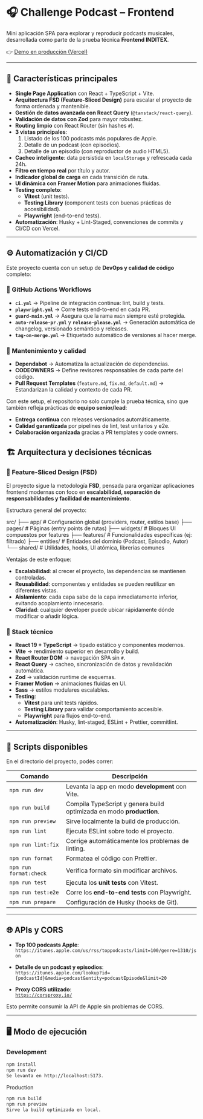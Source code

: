 # 🎧 Challenge Podcast – Frontend

Mini aplicación SPA para explorar y reproducir podcasts musicales, desarrollada como parte de la prueba técnica **Frontend INDITEX**.

👉 [Demo en producción (Vercel)](https://challenge-podcast-l3k77o85a-davids-projects-9d077315.vercel.app/)

---

## 📌 Características principales

- **Single Page Application** con React + TypeScript + Vite.
- **Arquitectura FSD (Feature-Sliced Design)** para escalar el proyecto de forma ordenada y mantenible.
- **Gestión de datos avanzada con React Query** (`@tanstack/react-query`).
- **Validación de datos con Zod** para mayor robustez.
- **Routing limpio** con React Router (sin hashes `#`).
- **3 vistas principales**:
  1. Listado de los 100 podcasts más populares de Apple.
  2. Detalle de un podcast (con episodios).
  3. Detalle de un episodio (con reproductor de audio HTML5).
- **Cacheo inteligente**: data persistida en `localStorage` y refrescada cada 24h.
- **Filtro en tiempo real** por título y autor.
- **Indicador global de carga** en cada transición de ruta.
- **UI dinámica con Framer Motion** para animaciones fluidas.
- **Testing completo**:
  - **Vitest** (unit tests).
  - **Testing Library** (component tests con buenas prácticas de accesibilidad).
  - **Playwright** (end-to-end tests).
- **Automatización**: Husky + Lint-Staged, convenciones de commits y CI/CD con Vercel.

---

## ⚙️ Automatización y CI/CD

Este proyecto cuenta con un setup de **DevOps y calidad de código** completo:

### 🔹 GitHub Actions Workflows

- **`ci.yml`** → Pipeline de integración continua: lint, build y tests.
- **`playwright.yml`** → Corre tests end-to-end en cada PR.
- **`guard-main.yml`** → Asegura que la rama `main` siempre esté protegida.
- **`auto-release-pr.yml`** y **`release-please.yml`** → Generación automática de changelog, versionado semántico y releases.
- **`tag-on-merge.yml`** → Etiquetado automático de versiones al hacer merge.

### 🔹 Mantenimiento y calidad

- **Dependabot** → Automatiza la actualización de dependencias.
- **CODEOWNERS** → Define revisores responsables de cada parte del código.
- **Pull Request Templates** (`feature.md`, `fix.md`, `default.md`) → Estandarizan la calidad y contexto de cada PR.

Con este setup, el repositorio no solo cumple la prueba técnica, sino que también refleja prácticas de **equipo senior/lead**:

- **Entrega continua** con releases versionados automáticamente.
- **Calidad garantizada** por pipelines de lint, test unitarios y e2e.
- **Colaboración organizada** gracias a PR templates y code owners.

## 🏗️ Arquitectura y decisiones técnicas

### 🔹 Feature-Sliced Design (FSD)

El proyecto sigue la metodología **FSD**, pensada para organizar aplicaciones frontend modernas con foco en **escalabilidad, separación de responsabilidades y facilidad de mantenimiento**.

Estructura general del proyecto:

src/
├── app/ # Configuración global (providers, router, estilos base)
├── pages/ # Páginas (entry points de rutas)
├── widgets/ # Bloques UI compuestos por features
├── features/ # Funcionalidades específicas (ej: filtrado)
├── entities/ # Entidades del dominio (Podcast, Episodio, Autor)
└── shared/ # Utilidades, hooks, UI atómica, librerías comunes

Ventajas de este enfoque:

- **Escalabilidad**: al crecer el proyecto, las dependencias se mantienen controladas.
- **Reusabilidad**: componentes y entidades se pueden reutilizar en diferentes vistas.
- **Aislamiento**: cada capa sabe de la capa inmediatamente inferior, evitando acoplamiento innecesario.
- **Claridad**: cualquier developer puede ubicar rápidamente dónde modificar o añadir lógica.

### 🔹 Stack técnico

- **React 19 + TypeScript** → tipado estático y componentes modernos.
- **Vite** → rendimiento superior en desarrollo y build.
- **React Router DOM** → navegación SPA sin `#`.
- **React Query** → cacheo, sincronización de datos y revalidación automática.
- **Zod** → validación runtime de esquemas.
- **Framer Motion** → animaciones fluidas en UI.
- **Sass** → estilos modulares escalables.
- **Testing**:
  - **Vitest** para unit tests rápidos.
  - **Testing Library** para validar comportamiento accesible.
  - **Playwright** para flujos end-to-end.
- **Automatización**: Husky, lint-staged, ESLint + Prettier, commitlint.

---

## 🚀 Scripts disponibles

En el directorio del proyecto, podés correr:

| Comando                | Descripción                                                          |
| ---------------------- | -------------------------------------------------------------------- |
| `npm run dev`          | Levanta la app en modo **development** con Vite.                     |
| `npm run build`        | Compila TypeScript y genera build optimizada en modo **production**. |
| `npm run preview`      | Sirve localmente la build de producción.                             |
| `npm run lint`         | Ejecuta ESLint sobre todo el proyecto.                               |
| `npm run lint:fix`     | Corrige automáticamente los problemas de linting.                    |
| `npm run format`       | Formatea el código con Prettier.                                     |
| `npm run format:check` | Verifica formato sin modificar archivos.                             |
| `npm run test`         | Ejecuta los **unit tests** con Vitest.                               |
| `npm run test:e2e`     | Corre los **end-to-end tests** con Playwright.                       |
| `npm run prepare`      | Configuración de Husky (hooks de Git).                               |

---

## 🌐 APIs y CORS

- **Top 100 podcasts Apple**:  
  `https://itunes.apple.com/us/rss/toppodcasts/limit=100/genre=1310/json`

- **Detalle de un podcast y episodios**:  
  `https://itunes.apple.com/lookup?id={podcastId}&media=podcast&entity=podcastEpisode&limit=20`

- **Proxy CORS utilizado**:  
  [`https://corsproxy.io/`](https://corsproxy.io/)

Esto permite consumir la API de Apple sin problemas de CORS.

---

## 🖥️ Modo de ejecución

### Development

```bash
npm install
npm run dev
Se levanta en http://localhost:5173.
```

Production

```bash
npm run build
npm run preview
Sirve la build optimizada en local.
```
